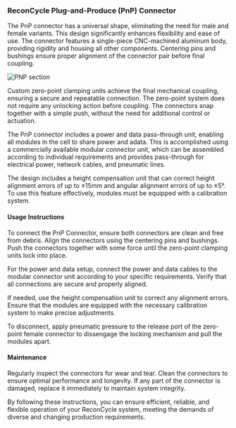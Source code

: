 
### ReconCycle Plug-and-Produce (PnP) Connector 

The PnP connector has a universal shape, eliminating the need for male and female variants. This design significantly enhances flexibility and ease of use. The connector features a single-piece CNC-machined aluminum body, providing rigidity and housing all other components. Centering pins and bushings ensure proper alignment of the connector pair before final coupling.

![PNP section](/figures/modules/pnp_section.png)

Custom zero-point clamping units achieve the final mechanical coupling, ensuring a secure and repeatable connection. The zero-point system does not require any unlocking action before coupling. The connectors snap together with a simple push, without the need for additional control or actuation.

The PnP connector includes a power and data pass-through unit, enabling all modules in the cell to share power and adata. This is accomplished using a commercially available modular connector unit, which can be assembled according to individual requirements and provides pass-through for electrical power, network cables, and pneumatic lines.

The design includes a height compensation unit that can correct height alignment errors of up to ±15mm and angular alignment errors of up to ±5°. To use this feature effectively, modules must be equipped with a calibration system.

#### Usage Instructions
To connect the PnP Connector, ensure both connectors are clean and free from debris. Align the connectors using the centering pins and bushings. Push the connectors together with some force until the zero-point clamping units lock into place.

For the power and data setup, connect the power and data cables to the modular connector unit according to your specific requirements. Verify that all connections are secure and properly aligned.

If needed, use the height compensation unit to correct any alignment errors. Ensure that the modules are equipped with the necessary calibration system to make precise adjustments.

To disconnect, apply pneumatic pressure to the release port of the zero-point female connector to dissengage the locking mechanism and pull the modules apart.

#### Maintenance
Regularly inspect the connectors for wear and tear. Clean the connectors to ensure optimal performance and longevity. If any part of the connector is damaged, replace it immediately to maintain system integrity.

By following these instructions, you can ensure efficient, reliable, and flexible operation of your ReconCycle system, meeting the demands of diverse and changing production requirements.
